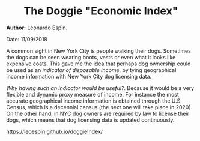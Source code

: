 <center> <h1>The Doggie "Economic Index"</h1> </center>

**Author:** Leonardo Espin.

Date: 11/09/2018

A common sight in New York City is people walking their dogs. Sometimes the dogs can be seen wearing boots, vests or even what it looks like expensive coats. This gave me the idea that perhaps dog ownership could be used as an *indicator of disposable income*, by tying geographical income information with New York City dog licensing data.

*Why having such an indicator would be useful?*. Because it would be a very flexible and dynamic proxy measure of income. For instance the most accurate geographical income information is obtained through the U.S. Census, which is a decennial census (the next one will take place in 2020).  On the other hand, in NYC dog owners are required by law to license their dogs, which means that dog licensing data is updated continuously.

https://leoespin.github.io/doggieIndex/
